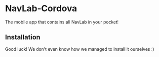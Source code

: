 # NavLab-Cordova

The mobile app that contains all NavLab in your pocket!

## Installation

Good luck! We don't even know how we managed to install it ourselves :)

